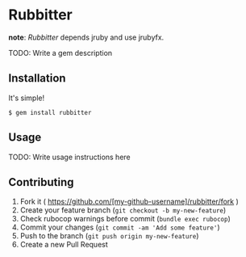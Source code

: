 # Rubbitter

**note**:
_Rubbitter_ depends jruby and use jrubyfx.

TODO: Write a gem description

## Installation

It's simple!

    $ gem install rubbitter

## Usage

TODO: Write usage instructions here

## Contributing

1. Fork it ( https://github.com/[my-github-username]/rubbitter/fork )
2. Create your feature branch (`git checkout -b my-new-feature`)
3. Check rubocop warnings before commit (`bundle exec rubocop`)
4. Commit your changes (`git commit -am 'Add some feature'`)
5. Push to the branch (`git push origin my-new-feature`)
6. Create a new Pull Request
